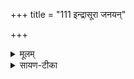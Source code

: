 +++
title = "111 इन्द्रासूरा जनयन्"

+++


<details><summary>मूलम्</summary>

इन्द्रा॒सूरा॑ ज॒नय॑न्वि॒श्वक॑र्मा ।  
म॒रुत्वाँ॑ अस्तु ग॒णवा॑न्त्सजा॒तवा॑न् ।  
अ॒स्य स्नु॒षा श्वशु॑रस्य॒ प्रशि॑ष्टिम् ।  
स॒पत्ना॒ वाच॒म्मन॑सा॒ उपा॑सताम् ।
</details>

<details><summary>सायण-टीका</summary>

33अथ त्रयस्त्रिंशीमाह - **इन्द्रा** परमैश्वर्ययुक्तः सूरा सूर्यो **विश्वकर्मा** सर्वव्यापारयुक्तो विश्वं **जनयन्** मरुत्वान् मरुद्भिर्युक्तः **गणवान्** वसुरुद्रादित्यगणैस्सहितः **सजातवान्** सजातैः स्वेन समानजन्मभिः सर्वैः सहितश्च सन् यजमानस्यानुग्राहकोऽस्तु ।  
ततश्चास्य यजमानस्य श्वशुरस्थानीयस्य सपत्नाः शत्रवः **स्नुषा** स्नुषावन् निलीयमानास् सन्तः **प्रशिष्टिं** प्रशासन-रूपां वाचं **मनसोपासतां** मनःपूर्वं सेवन्ताम् ॥
</details>